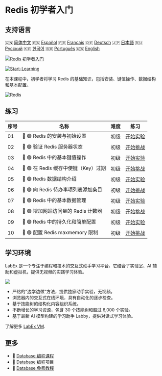 # Redis 初学者入门

## 支持语言

🇨🇳 [简体中文](README_zh.md) 🇪🇸 [Español](README_es.md) 🇫🇷 [Français](README_fr.md) 🇩🇪 [Deutsch](README_de.md) 🇯🇵 [日本語](README_ja.md) 🇷🇺 [Русский](README_ru.md) 🇰🇷 [한국어](README_ko.md) 🇧🇷 [Português](README_pt.md) 🇺🇸 [English](README.md) 

[![Redis 初学者入门](https://cover-creator.labex.io/redis-for-beginners.png?lang=zh)](https://labex.io/zh/courses/redis-for-beginners)

[![Start-Learning](https://img.shields.io/badge/Start-Learning-whitesmoke?style=for-the-badge)](https://labex.io/zh/courses/redis-for-beginners)

在本课程中，初学者将学习 Redis 的基础知识，包括安装、键值操作、数据结构和基本配置。

![Redis](https://img.shields.io/badge/Redis-whitesmoke?style=for-the-badge&logo=redis)


## 练习

|   序号 | 名称                                 | 难度   | 练习                                                                                                                            |
|--------|--------------------------------------|--------|---------------------------------------------------------------------------------------------------------------------------------|
|     01 | 📖 🟢 Redis 的安装与初始设置         | 初级   | <a target='_blank' href='https://labex.io/zh/tutorials/redis-installation-and-initial-setup-of-redis-552075'>开始实验</a>       |
|     02 | 🎯 🟢 验证 Redis 服务器状态          | 初级   | <a target='_blank' href='https://labex.io/zh/tutorials/redis-verify-redis-server-status-552152'>开始挑战</a>                    |
|     03 | 📖 🟢 Redis 中的基本键值操作         | 初级   | <a target='_blank' href='https://labex.io/zh/tutorials/redis-basic-key-value-operations-in-redis-552077'>开始实验</a>           |
|     04 | 🎯 🟢 在 Redis 缓存中使键（Key）过期 | 初级   | <a target='_blank' href='https://labex.io/zh/tutorials/redis-expire-keys-in-redis-cache-552156'>开始挑战</a>                    |
|     05 | 📖 🟢 Redis 数据结构介绍             | 初级   | <a target='_blank' href='https://labex.io/zh/tutorials/redis-introduction-to-redis-data-structures-552078'>开始实验</a>         |
|     06 | 🎯 🟢 向 Redis 待办事项列表添加条目  | 初级   | <a target='_blank' href='https://labex.io/zh/tutorials/redis-add-item-to-redis-to-do-list-552161'>开始挑战</a>                  |
|     07 | 📖 🟢 Redis 中的基本数据管理         | 初级   | <a target='_blank' href='https://labex.io/zh/tutorials/redis-basic-data-management-in-redis-552076'>开始实验</a>                |
|     08 | 🎯 🟢 增加网站访问量的 Redis 计数器  | 初级   | <a target='_blank' href='https://labex.io/zh/tutorials/redis-increment-redis-counter-for-website-visits-552163'>开始挑战</a>    |
|     09 | 📖 🟢 Redis 中的持久化和简单配置     | 初级   | <a target='_blank' href='https://labex.io/zh/tutorials/redis-persistence-and-simple-configuration-in-redis-552079'>开始实验</a> |
|     10 | 🎯 🟢 配置 Redis maxmemory 限制      | 初级   | <a target='_blank' href='https://labex.io/zh/tutorials/redis-configure-redis-maxmemory-limit-552162'>开始挑战</a>               |

## 学习环境

LabEx 是一个专注于编程和技术的交互式动手学习平台。它结合了实验室、AI 辅助和虚拟机，提供无视频的实践学习体验。

![](https://tutorial-screenshot.getvm.io/images/vm-1725247253.png)

- 严格的"边学边做"方法，提供独家动手实验，无视频。
- 浏览器内的交互式在线环境，具有自动化的逐步检查。
- 基于技能树的结构化内容组织系统。
- 不断增长的学习资源，包含 30 个技能树和超过 6,000 个实验。
- 基于最新 AI 模型构建的学习助手 Labby，提供对话式学习体验。

了解更多 [LabEx VM](https://support.labex.io/using-labex/virtual-machine).

## 更多

- 🔗 [Database 编程课程](https://github.com/labex-labs/awesome-programming-courses)
- 🔗 [Database 编程项目](https://github.com/labex-labs/awesome-programming-projects)
- 🔗 [Database 免费教程](https://github.com/labex-labs/database-free-tutorials)

